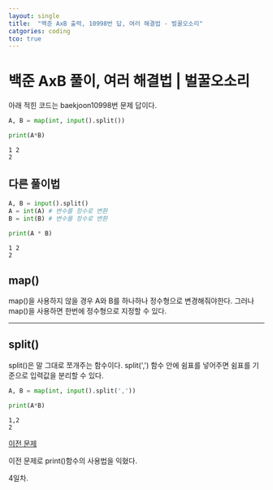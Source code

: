```yaml
---
layout: single
title:  "백준 AxB 출력, 10998번 답, 여러 해결법 - 벌꿀오소리"
catgories: coding
tco: true
---
```


# 백준 AxB 풀이, 여러 해결법 | 벌꿀오소리


아래 적힌 코드는 baekjoon10998번 문제 답이다.
```python
A, B = map(int, input().split())

print(A*B)
```

    1 2
    2


## 다른 풀이법


```python
A, B = input().split()
A = int(A) # 변수를 정수로 변환
B = int(B) # 변수를 정수로 변환
 
print(A * B)
```

    1 2
    2


## map()
map()을 사용하지 않을 경우 A와 B를 하나하나 정수형으로 변경해줘야한다.
그러나 map()을 사용하면 한번에 정수형으로 지정할 수 있다.

---

## split()
split()은 말 그대로 쪼개주는 함수이다.
split(',') 함수 안에 쉼표를 넣어주면 쉼표를 기준으로 입력값을 분리할 수 있다.


```python
A, B = map(int, input().split(','))

print(A*B)
```

    1,2
    2


[이전 문제](https://h-yuchan.github.io/Baekjoon10718/)

이전 문제로 print()함수의 사용법을 익혔다.

4일차.
